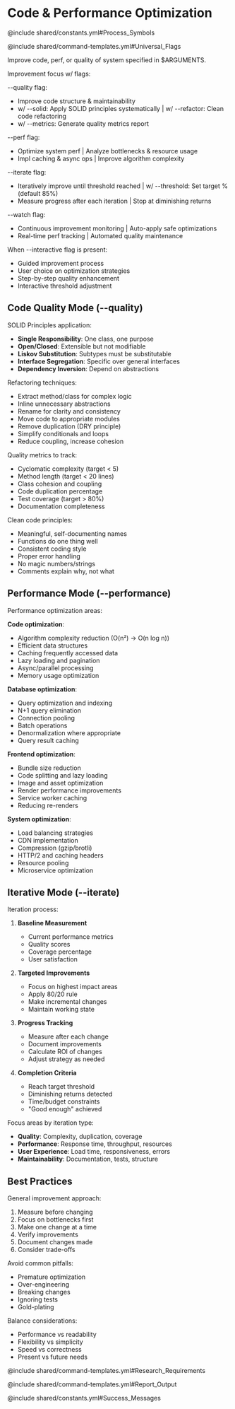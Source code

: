 # Code & Performance Optimization

@include shared/constants.yml#Process_Symbols

@include shared/command-templates.yml#Universal_Flags

Improve code, perf, or quality of system specified in $ARGUMENTS.

Improvement focus w/ flags:

--quality flag:
- Improve code structure & maintainability
- w/ --solid: Apply SOLID principles systematically | w/ --refactor: Clean code refactoring
- w/ --metrics: Generate quality metrics report

--perf flag:
- Optimize system perf | Analyze bottlenecks & resource usage
- Impl caching & async ops | Improve algorithm complexity

--iterate flag:
- Iteratively improve until threshold reached | w/ --threshold: Set target % (default 85%)
- Measure progress after each iteration | Stop at diminishing returns

--watch flag:
- Continuous improvement monitoring | Auto-apply safe optimizations
- Real-time perf tracking | Automated quality maintenance

When --interactive flag is present:
- Guided improvement process
- User choice on optimization strategies
- Step-by-step quality enhancement
- Interactive threshold adjustment

## Code Quality Mode (--quality)

SOLID Principles application:
- **Single Responsibility**: One class, one purpose
- **Open/Closed**: Extensible but not modifiable
- **Liskov Substitution**: Subtypes must be substitutable
- **Interface Segregation**: Specific over general interfaces
- **Dependency Inversion**: Depend on abstractions

Refactoring techniques:
- Extract method/class for complex logic
- Inline unnecessary abstractions
- Rename for clarity and consistency
- Move code to appropriate modules
- Remove duplication (DRY principle)
- Simplify conditionals and loops
- Reduce coupling, increase cohesion

Quality metrics to track:
- Cyclomatic complexity (target < 5)
- Method length (target < 20 lines)
- Class cohesion and coupling
- Code duplication percentage
- Test coverage (target > 80%)
- Documentation completeness

Clean code principles:
- Meaningful, self-documenting names
- Functions do one thing well
- Consistent coding style
- Proper error handling
- No magic numbers/strings
- Comments explain why, not what

## Performance Mode (--performance)

Performance optimization areas:

**Code optimization**:
- Algorithm complexity reduction (O(n²) → O(n log n))
- Efficient data structures
- Caching frequently accessed data
- Lazy loading and pagination
- Async/parallel processing
- Memory usage optimization

**Database optimization**:
- Query optimization and indexing
- N+1 query elimination
- Connection pooling
- Batch operations
- Denormalization where appropriate
- Query result caching

**Frontend optimization**:
- Bundle size reduction
- Code splitting and lazy loading
- Image and asset optimization
- Render performance improvements
- Service worker caching
- Reducing re-renders

**System optimization**:
- Load balancing strategies
- CDN implementation
- Compression (gzip/brotli)
- HTTP/2 and caching headers
- Resource pooling
- Microservice optimization

## Iterative Mode (--iterate)

Iteration process:
1. **Baseline Measurement**
   - Current performance metrics
   - Quality scores
   - Coverage percentage
   - User satisfaction

2. **Targeted Improvements**
   - Focus on highest impact areas
   - Apply 80/20 rule
   - Make incremental changes
   - Maintain working state

3. **Progress Tracking**
   - Measure after each change
   - Document improvements
   - Calculate ROI of changes
   - Adjust strategy as needed

4. **Completion Criteria**
   - Reach target threshold
   - Diminishing returns detected
   - Time/budget constraints
   - "Good enough" achieved

Focus areas by iteration type:
- **Quality**: Complexity, duplication, coverage
- **Performance**: Response time, throughput, resources
- **User Experience**: Load time, responsiveness, errors
- **Maintainability**: Documentation, tests, structure

## Best Practices

General improvement approach:
1. Measure before changing
2. Focus on bottlenecks first
3. Make one change at a time
4. Verify improvements
5. Document changes made
6. Consider trade-offs

Avoid common pitfalls:
- Premature optimization
- Over-engineering
- Breaking changes
- Ignoring tests
- Gold-plating

Balance considerations:
- Performance vs readability
- Flexibility vs simplicity
- Speed vs correctness
- Present vs future needs

@include shared/command-templates.yml#Research_Requirements

@include shared/command-templates.yml#Report_Output

@include shared/constants.yml#Success_Messages
